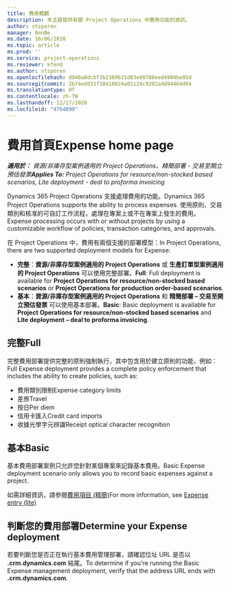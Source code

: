 ```yaml
---
title: 費用概觀
description: 本主題提供有關 Project Operations 中費用功能的資訊。
author: stsporen
manager: AnnBe
ms.date: 10/06/2020
ms.topic: article
ms.prod: ''
ms.service: project-operations
ms.reviewer: kfend
ms.author: stsporen
ms.openlocfilehash: d946a8dcbf3b2369631d83e80788eed4904be95d
ms.sourcegitcommit: 2b74edd31f38410024a01124c9202a4d94464d04
ms.translationtype: HT
ms.contentlocale: zh-TW
ms.lasthandoff: 12/17/2020
ms.locfileid: "4764899"
---
```

# <a name="expense-home-page"></a><span data-ttu-id="7279a-103">費用首頁</span><span class="sxs-lookup"><span data-stu-id="7279a-103">Expense home page</span></span>

<span data-ttu-id="7279a-104">_**適用於：** 資源/非庫存型案例適用的 Project Operations、精簡部署 - 交易至開立預估發票_</span><span class="sxs-lookup"><span data-stu-id="7279a-104">_**Applies To:** Project Operations for resource/non-stocked based scenarios, Lite deployment - deal to proforma invoicing_</span></span>


<span data-ttu-id="7279a-105">Dynamics 365 Project Operations 支援處理費用的功能。</span><span class="sxs-lookup"><span data-stu-id="7279a-105">Dynamics 365 Project Operations supports the ability to process expenses.</span></span> <span data-ttu-id="7279a-106">使用原則、交易類別和核准的可自訂工作流程，處理在專案上或不在專案上發生的費用。</span><span class="sxs-lookup"><span data-stu-id="7279a-106">Expense processing occurs with or without projects by using a customizable workflow of policies, transaction categories, and approvals.</span></span>

<span data-ttu-id="7279a-107">在 Project Operations 中，費用有兩個支援的部署模型：</span><span class="sxs-lookup"><span data-stu-id="7279a-107">In Project Operations, there are two supported deployment models for Expense:</span></span> 

- <span data-ttu-id="7279a-108">**完整**：**資源/非庫存型案例適用的 Project Operations** 或 **生產訂單型案例適用的 Project Operations** 可以使用完整部署。</span><span class="sxs-lookup"><span data-stu-id="7279a-108">**Full**: Full deployment is available for **Project Operations for resource/non-stocked based scenarios** or **Project Operations for production order-based scenarios**.</span></span>
- <span data-ttu-id="7279a-109">**基本**：**資源/非庫存型案例適用的 Project Operations** 和 **精簡部署 – 交易至開立預估發票** 可以使用基本部署。</span><span class="sxs-lookup"><span data-stu-id="7279a-109">**Basic**: Basic deployment is available for **Project Operations for resource/non-stocked based scenarios** and **Lite deployment – deal to proforma invoicing**.</span></span>

## <a name="full"></a><span data-ttu-id="7279a-110">完整</span><span class="sxs-lookup"><span data-stu-id="7279a-110">Full</span></span> 
<span data-ttu-id="7279a-111">完整費用部署提供完整的原則強制執行，其中包含用於建立原則的功能，例如：</span><span class="sxs-lookup"><span data-stu-id="7279a-111">Full Expense deployment provides a complete policy enforcement that includes the ability to create policies, such as:</span></span>

  - <span data-ttu-id="7279a-112">費用類別限制</span><span class="sxs-lookup"><span data-stu-id="7279a-112">Expense category limits</span></span>
  - <span data-ttu-id="7279a-113">差旅</span><span class="sxs-lookup"><span data-stu-id="7279a-113">Travel</span></span>
  - <span data-ttu-id="7279a-114">按日</span><span class="sxs-lookup"><span data-stu-id="7279a-114">Per diem</span></span>
  - <span data-ttu-id="7279a-115">信用卡匯入</span><span class="sxs-lookup"><span data-stu-id="7279a-115">Credit card imports</span></span>
  - <span data-ttu-id="7279a-116">收據光學字元辨識</span><span class="sxs-lookup"><span data-stu-id="7279a-116">Receipt optical character recognition</span></span>

## <a name="basic"></a><span data-ttu-id="7279a-117">基本</span><span class="sxs-lookup"><span data-stu-id="7279a-117">Basic</span></span> 
<span data-ttu-id="7279a-118">基本費用部署案例只允許您針對某個專案來記錄基本費用。</span><span class="sxs-lookup"><span data-stu-id="7279a-118">Basic Expense deployment scenario only allows you to record basic expenses against a project.</span></span> 

<span data-ttu-id="7279a-119">如需詳細資訊，請參閱[費用項目 (精簡)](basic-expense.md)</span><span class="sxs-lookup"><span data-stu-id="7279a-119">For more information, see [Expense entry (lite)](basic-expense.md)</span></span>

## <a name="determine-your-expense-deployment"></a><span data-ttu-id="7279a-120">判斷您的費用部署</span><span class="sxs-lookup"><span data-stu-id="7279a-120">Determine your Expense deployment</span></span>
<span data-ttu-id="7279a-121">若要判斷您是否正在執行基本費用管理部署，請確認位址 URL 是否以 **.crm.dynamics.com** 結尾。</span><span class="sxs-lookup"><span data-stu-id="7279a-121">To determine if you're running the Basic Expense management deployment, verify that the address URL ends with **.crm.dynamics.com**.</span></span> 
